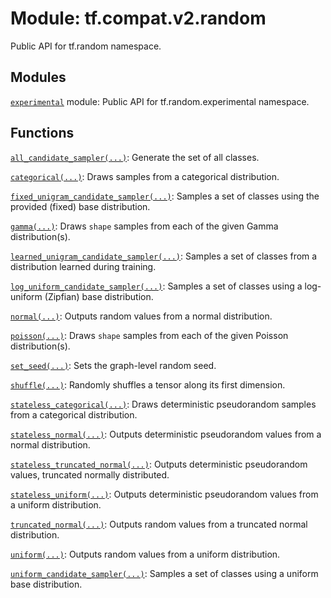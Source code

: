 <div itemscope itemtype="http://developers.google.com/ReferenceObject">
<meta itemprop="name" content="tf.compat.v2.random" />
<meta itemprop="path" content="Stable" />
</div>

# Module: tf.compat.v2.random

Public API for tf.random namespace.

<!-- Placeholder for "Used in" -->


## Modules

[`experimental`](../../../tf/compat/v2/random/experimental.md) module: Public API for tf.random.experimental namespace.

## Functions

[`all_candidate_sampler(...)`](../../../tf/random/all_candidate_sampler.md): Generate the set of all classes.

[`categorical(...)`](../../../tf/random/categorical.md): Draws samples from a categorical distribution.

[`fixed_unigram_candidate_sampler(...)`](../../../tf/random/fixed_unigram_candidate_sampler.md): Samples a set of classes using the provided (fixed) base distribution.

[`gamma(...)`](../../../tf/random/gamma.md): Draws `shape` samples from each of the given Gamma distribution(s).

[`learned_unigram_candidate_sampler(...)`](../../../tf/random/learned_unigram_candidate_sampler.md): Samples a set of classes from a distribution learned during training.

[`log_uniform_candidate_sampler(...)`](../../../tf/random/log_uniform_candidate_sampler.md): Samples a set of classes using a log-uniform (Zipfian) base distribution.

[`normal(...)`](../../../tf/random/normal.md): Outputs random values from a normal distribution.

[`poisson(...)`](../../../tf/random/poisson.md): Draws `shape` samples from each of the given Poisson distribution(s).

[`set_seed(...)`](../../../tf/random/set_seed.md): Sets the graph-level random seed.

[`shuffle(...)`](../../../tf/random/shuffle.md): Randomly shuffles a tensor along its first dimension.

[`stateless_categorical(...)`](../../../tf/random/stateless_categorical.md): Draws deterministic pseudorandom samples from a categorical distribution.

[`stateless_normal(...)`](../../../tf/random/stateless_normal.md): Outputs deterministic pseudorandom values from a normal distribution.

[`stateless_truncated_normal(...)`](../../../tf/random/stateless_truncated_normal.md): Outputs deterministic pseudorandom values, truncated normally distributed.

[`stateless_uniform(...)`](../../../tf/random/stateless_uniform.md): Outputs deterministic pseudorandom values from a uniform distribution.

[`truncated_normal(...)`](../../../tf/random/truncated_normal.md): Outputs random values from a truncated normal distribution.

[`uniform(...)`](../../../tf/random/uniform.md): Outputs random values from a uniform distribution.

[`uniform_candidate_sampler(...)`](../../../tf/random/uniform_candidate_sampler.md): Samples a set of classes using a uniform base distribution.

